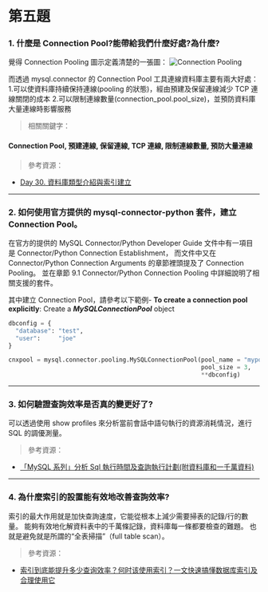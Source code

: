 # 第五題

### 1. 什麼是 Connection Pool?能帶給我們什麼好處?為什麼?

覺得 Connection Pooling 圖示定義清楚的一張圖：
![Connection Pooling](https://i.imgur.com/VI2AbSo.png)
<br />

而透過 mysql.connector 的 Connection Pool 工具連線資料庫主要有兩大好處： 1.可以使資料庫持續保持連線(pooling 的狀態)，經由預建及保留連線減少 TCP 連線關閉的成本 2.可以限制連線數量(connection_pool.pool_size)，並預防資料庫大量連線時影響服務

> 相關關鍵字：

#### Connection Pool, 預建連線, 保留連線, TCP 連線, 限制連線數量, 預防大量連線

> 參考資源：

- [Day 30. 資料庫類型介紹與索引建立](https://ithelp.ithome.com.tw/articles/10227628)

<hr >

### 2. 如何使用官方提供的 mysql-connector-python 套件，建立 Connection Pool。

在官方的提供的 MySQL Connector/Python Developer Guide 文件中有一項目是 Connector/Python Connection Establishment，
而文件中又在 Connector/Python Connection Arguments 的章節裡頭提及了 Connection Pooling。
並在章節 9.1 Connector/Python Connection Pooling 中詳細說明了相關支援的套件。

其中建立 Connection Pool，請參考以下範例-
**To create a connection pool explicitly**: Create a **_MySQLConnectionPool_** object

```python
dbconfig = {
  "database": "test",
  "user":     "joe"
}

cnxpool = mysql.connector.pooling.MySQLConnectionPool(pool_name = "mypool",
                                                      pool_size = 3,
                                                      **dbconfig)
```

<hr >

### 3. 如何驗證查詢效率是否真的變更好了?

可以透過使用 show profiles 來分析當前會話中語句執行的資源消耗情況，進行 SQL 的調優測量。

> 參考資源：

- [「MySQL 系列」分析 Sql 執行時間及查詢執行計劃(附資料庫和一千萬資料)](https://www.gushiciku.cn/pl/gmGu/zh-tw)

<hr >

### 4. 為什麼索引的設置能有效地改善查詢效率?

索引的最大作用就是加快查詢速度，它能從根本上減少需要掃表的記錄/行的數量。
能夠有效地化解資料表中的千萬條記錄，資料庫每一條都要檢查的難題。
也就是避免就是所謂的“全表掃描”（full table scan）。

> 參考資源：

- [索引到底能提升多少查询效率？何时该使用索引？一文快速搞懂数据库索引及合理使用它](https://bbs.huaweicloud.com/blogs/303909)
